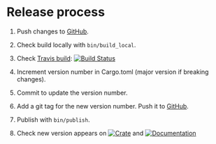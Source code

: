 # Release process

1. Push changes to [GitHub][github].
1. Check build locally with `bin/build_local`.
1. Check [Travis build][travis]: [![Build Status](https://travis-ci.org/fluffysquirrels/framed-rs.svg)][travis]

   [travis]: https://travis-ci.org/fluffysquirrels/framed-rs
1. Increment version number in Cargo.toml (major version if breaking changes).
1. Commit to update the version number.
1. Add a git tag for the new version number. Push it to [GitHub][github].
1. Publish with `bin/publish`.
1. Check new version appears on
   [![Crate](https://img.shields.io/crates/v/framed.svg)][crates]
   and
   [![Documentation](https://docs.rs/framed/badge.svg)][docs]

   [github]: https://github.com/fluffysquirrels/framed-rs
   [crates]: https://crates.io/crates/framed
   [docs]: https://docs.rs/framed
